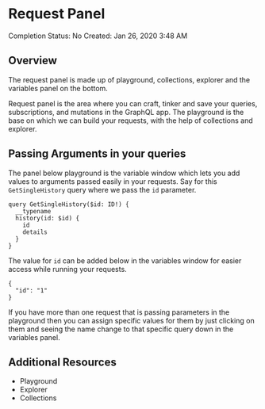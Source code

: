 # Request Panel

Completion Status: No
Created: Jan 26, 2020 3:48 AM

## Overview

The request panel is made up of playground, collections, explorer and the variables panel on the bottom. 

Request panel is the area where you can craft, tinker and save your queries, subscriptions, and mutations in the GraphQL app. The playground is the base on which we can build your requests, with the help of collections and explorer.

## Passing Arguments in your queries

The panel below playground is the variable window which lets you add values to arguments passed easily in your requests. Say for this `GetSingleHistory` query where we pass the `id` parameter.   

    query GetSingleHistory($id: ID!) {
      __typename
      history(id: $id) {
        id
        details
      }
    } 

The value for `id` can be added below in the variables window for easier access while running your requests. 

    {
      "id": "1"
    }  

If you have more than one request that is passing parameters in the playground then you can assign specific values for them by just clicking on them and seeing the name change to that specific query down in the variables panel.

## Additional Resources

- Playground
- Explorer
- Collections